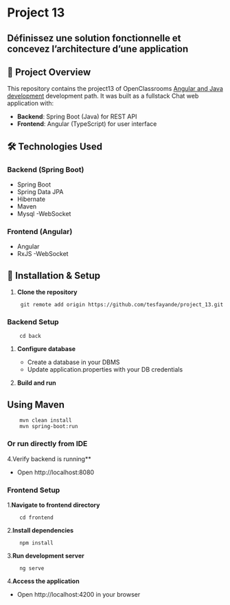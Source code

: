 # Project 13

## Définissez une solution fonctionnelle et concevez l’architecture d’une application

## 📝 Project Overview

This repository contains the project13 of  OpenClassrooms [Angular and Java development](https://openclassrooms.com/fr/paths/533-developpeur-full-stack-java-et-angular) development path. It was built as a fullstack Chat web application with:

- **Backend**: Spring Boot (Java) for REST API
- **Frontend**: Angular (TypeScript) for user interface

## 🛠️ Technologies Used

### Backend (Spring Boot)

- Spring Boot
- Spring Data JPA
- Hibernate
- Maven
- Mysql
-WebSocket

### Frontend (Angular)

- Angular
- RxJS
-WebSocket

## 🚀 Installation & Setup

1. **Clone the repository**
  
        git remote add origin https://github.com/tesfayande/project_13.git

### Backend Setup

        cd back

1. **Configure database**
   - Create a database in your DBMS
   - Update application.properties with your DB credentials

2. **Build and run**

## Using Maven

        mvn clean install
        mvn spring-boot:run

### Or run directly from IDE

4.Verify backend is running**

- Open http://localhost:8080

### Frontend Setup

1.**Navigate to frontend directory**

        cd frontend

2.**Install dependencies**

        npm install

3.**Run development server**

        ng serve

4.**Access the application**

- Open  http://localhost:4200  in your browser
